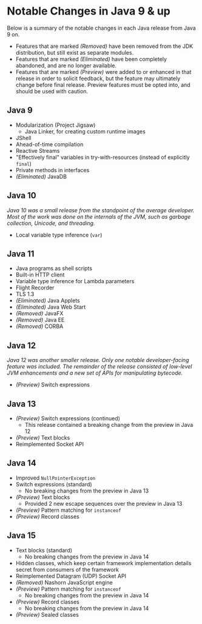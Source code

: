 # Notable Changes in Java 9 & up

Below is a summary of the notable changes in each Java release from Java 9 on.

* Features that are marked *(Removed)* have been removed from the JDK
  distribution, but still exist as separate modules.
* Features that are marked *(Eliminated)* have been completely abandoned, and
  are no longer available.
* Features that are marked *(Preview)* were added to or enhanced in that release
  in order to solicit feedback, but the feature may ultimately change before
  final release. Preview features must be opted into, and should be used with
  caution.

## Java 9

* Modularization (Project Jigsaw)
    * Java Linker, for creating custom runtime images
* JShell
* Ahead-of-time compilation
* Reactive Streams
* "Effectively final" variables in try-with-resources (instead of explicitly
  `final`)
* Private methods in interfaces
* *(Eliminated)* JavaDB

## Java 10

*Java 10 was a small release from the standpoint of the average developer. Most
of the work was done on the internals of the JVM, such as garbage collection,
Unicode, and threading.*

* Local variable type inference (`var`)

## Java 11

* Java programs as shell scripts
* Built-in HTTP client
* Variable type inference for Lambda parameters
* Flight Recorder
* TLS 1.3
* *(Eliminated)* Java Applets
* *(Eliminated)* Java Web Start
* *(Removed)* JavaFX
* *(Removed)* Java EE
* *(Removed)* CORBA

## Java 12

*Java 12 was another smaller release. Only one notable developer-facing feature
was included. The remainder of the release consisted of low-level JVM
enhancements and a new set of APIs for manipulating bytecode.*

* *(Preview)* Switch expressions

## Java 13

* *(Preview)* Switch expressions (continued)
    * This release contained a breaking change from the preview in Java 12
* *(Preview)* Text blocks
* Reimplemented Socket API

## Java 14

* Improved `NullPointerException`
* Switch expressions (standard)
    * No breaking changes from the preview in Java 13
* *(Preview)* Text blocks
    * Provided 2 new escape sequences over the preview in Java 13
* *(Preview)* Pattern matching for `instanceof`
* *(Preview)* Record classes

## Java 15

* Text blocks (standard)
    * No breaking changes from the preview in Java 14
* Hidden classes, which keep certain framework implementation details secret
  from consumers of the framework
* Reimplemented Datagram (UDP) Socket API
* *(Removed)* Nashorn JavaScript engine
* *(Preview)* Pattern matching for `instanceof`
    * No breaking changes from the preview in Java 14
* *(Preview)* Record classes
    * No breaking changes from the preview in Java 14
* *(Preview)* Sealed classes
